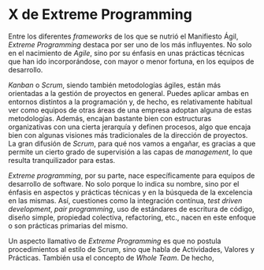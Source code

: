# X de Extreme Programming

Entre los diferentes _frameworks_ de los que se nutrió el Manifiesto Ágil, _Extreme Programming_ destaca por ser uno de los más influyentes. No solo en el nacimiento de _Agile_, sino por su énfasis en unas prácticas técnicas que han ido incorporándose, con mayor o menor fortuna, en los equipos de desarrollo.

_Kanban_ o _Scrum_, siendo también metodologías ágiles, están más orientadas a la gestión de proyectos en general. Puedes aplicar ambas en entornos distintos a la programación y, de hecho, es relativamente habitual ver como equipos de otras áreas de una empresa adoptan alguna de estas metodologías. Además, encajan bastante bien con estructuras organizativas con una cierta jerarquía y definen procesos, algo que encaja bien con algunas visiones más tradicionales de la dirección de proyectos. La gran difusión de _Scrum_, para qué nos vamos a engañar, es gracias a que permite un cierto grado de supervisión a las capas de _management_, lo que resulta tranquilizador para estas.

_Extreme programming_, por su parte, nace específicamente para equipos de desarrollo de software. No solo porque lo indica su nombre, sino por el énfasis en aspectos y prácticas técnicas y en la búsqueda de la excelencia en las mismas. Así, cuestiones como la integración contínua, _test driven development_, _pair programming_, uso de estándares de escritura de código, diseño simple, propiedad colectiva, refactoring, etc., nacen en este enfoque o son prácticas primarias del mismo.

Un aspecto llamativo de _Extreme Programming_ es que no postula procedimientos al estilo de Scrum, sino que habla de Actividades, Valores y Prácticas. También usa el concepto de _Whole Team_. De hecho, 


